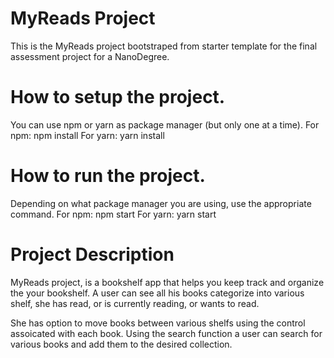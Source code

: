 # MyReads Project

This is the MyReads project bootstraped from starter template for the final assessment project for a NanoDegree.

# How to setup the project.

You can use npm or yarn as package manager (but only one at a time).
For npm: npm install
For yarn: yarn install

# How to run the project.

Depending on what package manager you are using, use the appropriate command.
For npm: npm start
For yarn: yarn start

# Project Description

MyReads project, is a bookshelf app that helps you keep track and organize the your bookshelf.
A user can see all his books categorize into various shelf, she has read, or is currently reading, or wants to read.

She has option to move books between various shelfs using the control assoicated with each book.
Using the search function a user can search for various books and add them to the desired collection.
